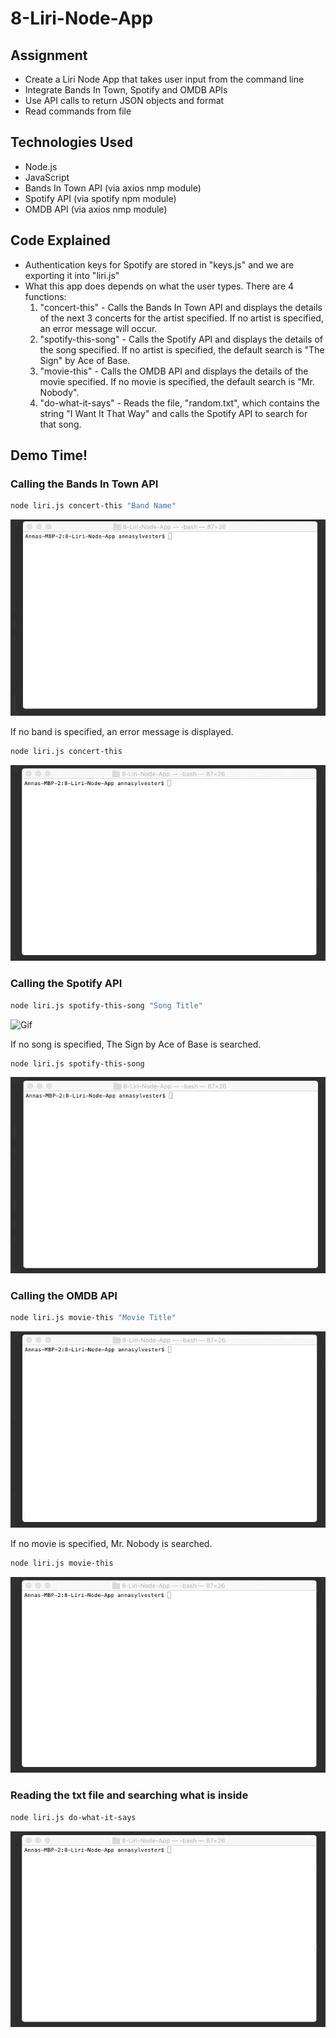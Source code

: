 # 8-Liri-Node-App

## Assignment
* Create a Liri Node App that takes user input from the command line
* Integrate Bands In Town, Spotify and OMDB APIs
* Use API calls to return JSON objects and format
* Read commands from file

## Technologies Used
* Node.js
* JavaScript
* Bands In Town API (via axios nmp module)
* Spotify API (via spotify npm module)
* OMDB API (via axios nmp module)

## Code Explained
* Authentication keys for Spotify are stored in "keys.js" and we are exporting it into "liri.js"
* What this app does depends on what the user types. There are 4 functions:
    1. "concert-this" - Calls the Bands In Town API and displays the details of the next 3 concerts for the artist specified. If no artist is specified, an error message will occur.
    2. "spotify-this-song" - Calls the Spotify API and displays the details of the song specified. If no artist is specified, the default search is "The Sign" by Ace of Base.
    3. "movie-this" - Calls the OMDB API and displays the details of the movie specified. If no movie is specified, the default search is "Mr. Nobody".
    4. "do-what-it-says" - Reads the file, "random.txt", which contains the string "I Want It That Way" and calls the Spotify API to search for that song.

## Demo Time!

### Calling the Bands In Town API
```bash
node liri.js concert-this "Band Name"
```
![Gif](gifs/concert.gif)

If no band is specified, an error message is displayed.
```bash
node liri.js concert-this
```
![Gif](gifs/concert-default.gif)

### Calling the Spotify API
```bash
node liri.js spotify-this-song "Song Title"
```
![Gif](gifs/spotify.gif)

If no song is specified, The Sign by Ace of Base is searched.
```bash
node liri.js spotify-this-song
```
![Gif](gifs/spotify-default.gif)

### Calling the OMDB API
```bash
node liri.js movie-this "Movie Title"
```
![Gif](gifs/movie.gif)

If no movie is specified, Mr. Nobody is searched.
```bash
node liri.js movie-this
```
![Gif](gifs/movie-default.gif)

### Reading the txt file and searching what is inside
```bash
node liri.js do-what-it-says
```
![Gif](gifs/dowhatitsays.gif)